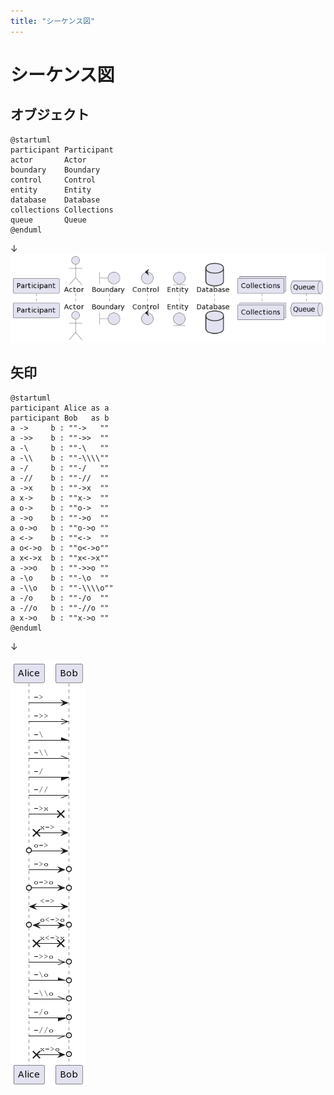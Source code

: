 ```yaml
---
title: "シーケンス図"
---
```


# シーケンス図

## オブジェクト
```
@startuml
participant Participant 
actor       Actor       
boundary    Boundary    
control     Control     
entity      Entity      
database    Database    
collections Collections 
queue       Queue       
@enduml
```
↓
![](../cheatSheetsImg/sequence/object.png)


## 矢印
```
@startuml
participant Alice as a
participant Bob   as b
a ->     b : ""->   ""
a ->>    b : ""->>  ""
a -\     b : ""-\   ""
a -\\    b : ""-\\\\""
a -/     b : ""-/   ""
a -//    b : ""-//  ""
a ->x    b : ""->x  ""
a x->    b : ""x->  ""
a o->    b : ""o->  ""
a ->o    b : ""->o  ""
a o->o   b : ""o->o ""
a <->    b : ""<->  ""
a o<->o  b : ""o<->o""
a x<->x  b : ""x<->x""
a ->>o   b : ""->>o ""
a -\o    b : ""-\o  ""
a -\\o   b : ""-\\\\o""
a -/o    b : ""-/o  ""
a -//o   b : ""-//o ""
a x->o   b : ""x->o ""
@enduml
```
↓

![](../cheatSheetsImg/sequence/yajirushi1.png)
